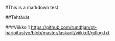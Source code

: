 #This is a markdown test

##Tehtävät

###Viikko 1
https://github.com/rundtjan/ot-harjoitustyo/blob/master/laskarit/viikko1/gitlog.txt
